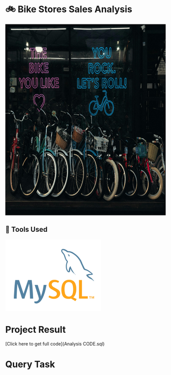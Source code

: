 # 🚲 Bike Stores Sales Analysis
<img src="Outputs/pexels-dnrgs-11923271.jpg" alt="logo" width="1000" height="600"/>




## 🔨 Tools Used
<img src="Outputs/mysql.webp" alt="mysql_img.png" width="300"/> &nbsp;

# Project Result
[Click here to get full code](Analysis CODE.sql)

# Query Task
